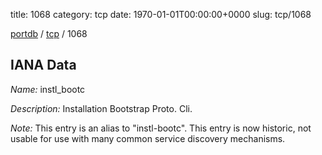 title: 1068
category: tcp
date: 1970-01-01T00:00:00+0000
slug: tcp/1068

[portdb](/) / [tcp](/category/tcp.html) / 1068


## IANA Data

_Name:_ instl_bootc

_Description:_ Installation Bootstrap Proto. Cli.

_Note:_ This entry is an alias to "instl-bootc".
This entry is now historic, not usable for use with many
common service discovery mechanisms.

